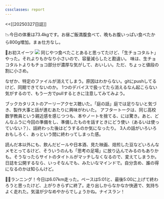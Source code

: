 ```yaml
---
cssclasses: report
---
```

<<[[20250327日誌]]

📉今日の体重は73.4kgです。お昼ご飯満腹食べて、晩もお腹いっぱい食べたから800g増加。まぁ仕方なし。

🍰お初スイーツ
![](https://gyazo.com/9361177defc79bdf1f6c8aa91d6b84c6/raw)
同じやつ食べたことあると思ってたけど、「生チョコタルト」やった。それよりもかなり小さいので、容量減らしたと勘違い。
味は、生チョコタルトよりもチョコ部分が濃厚な気がして、おいしい。ただ、ちょっと値段の割に小さめ。

なぜか、特定のファイルが消えてしまう。原因はわからない。gitにpushしてるけど、同期できてないのか。
1つのデバイスで扱ってたら消えるなん起こらない気がするので、もう一方でpullするときに注意してみてみよう。

ブックカタリストのアーリーアクセス聴いた。「庭の話」庭では足りないと気づき、製作大事と話が進むあたりに興味がわいた。
アフタートークは、同じ高校数学教員という親近感を感じつつも、本やノートを捨てる、には驚き。あと、どんなふうに今回の準備をし、準備したものを話すときにどう使い（あるいは使っていない？）、話終わった後はどうするのか気になったり。
3人の話がいろいろおもしろく、あっという間に終わってしまった感。

読んだ本以外にも、飲んだビールや日本酒、見た映画、焙煎した豆などいろんなメモとってるけど、そういうのんも「思考の足場」に放り込んでみるのもありかも。そうなったらサイトのタイトルがマッチしなくなるので、変えてしまうか。
日誌を公開するなら、いっそなんでも、みたいなマインドで。自分含め、誰の得になるのかは知らんけど。

🏃‍♀️ランニング！今日は6.07km走った。ペースは5:01と、最後5:00に上げて終わろうと思ったけど、上がりきらずに終了。走り出しからなかなか快適で、気持ちよく走れた。気温が少なめやからでしょうかね。ナイスラン！